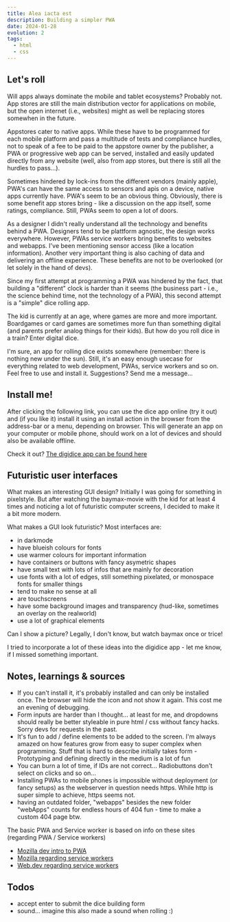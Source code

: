 ```yaml
---
title: Alea iacta est
description: Building a simpler PWA
date: 2024-01-28
evolution: 2
tags:
  - html
  - css
---
```


## Let's roll

Will apps always dominate the mobile and tablet ecosystems? Probably not. App stores are still the main distribution vector for applications on mobile, but the open internet (i.e., websites) might as well be replacing stores somewhen in the future.

Appstores cater to native apps. While these have to be programmed for each mobile platform and pass a multitude of tests and compliance hurdles, not to speak of a fee to be paid to the appstore owner by the publisher, a PWA or progressive web app can be served, installed and easily updated directly from any website (well, also from app stores, but there is still all the hurdles to pass...). 

Sometimes hindered by lock-ins from the different vendors (mainly apple), PWA's can have the same access to sensors and apis on a device, native apps currently have. PWA's seem to be an obvious thing. Obviously, there is some benefit app stores bring - like a discussion on the app itself, some ratings, compliance. Still, PWAs seem to open a lot of doors.

As a designer I didn't really understand all the technology and benefits behind a PWA. Designers tend to be plattform agnostic, the design works everywhere. However, PWAs service workers bring benefits to websites and webapps. I've been mentioning sensor access (like a location information). Another very important thing is also caching of data and delivering an offline experience. These benefits are not to be overlooked (or let solely in the hand of devs). 

Since my first attempt at programming a PWA was hindered by the fact, that building a "different" clock is harder than it seems (the business part - i.e., the science behind time, not the technology of a PWA), this second attempt is a "simple" dice rolling app. 

The kid is currently at an age, where games are more and more important. Boardgames or card games are sometimes more fun than something digital (and parents prefer analog things for their kids). But how do you roll dice in a train? Enter digital dice. 

I'm sure, an app for rolling dice exists somewhere (remember: there is nothing new under the sun). Still, it's an easy enough usecase for everything related to web development, PWAs, service workers and so on. Feel free to use and install it. Suggestions? Send me a message...

## Install me!
After clicking the following link, you can use the dice app online (try it out) and (if you like it) install it using an install action in the browser from the address-bar or a menu, depending on browser. This will generate an app on your computer or mobile phone, should work on a lot of devices and should also be available offline. 

<div class="cta">

Check it out? [The digidice app can be found here](/webApps/DigiDies/)

</div>

## Futuristic user interfaces
What makes an interesting GUI design? Initially I was going for something in pixelstyle. But after watching the baymax-movie with the kid for at least 4 times and noticing a lot of futuristic computer screens, I decided to make it a bit more modern.

What makes a GUI look futuristic? Most interfaces are: 
- in darkmode
- have blueish colours for fonts
- use warmer colours for important information
- have containers or buttons with fancy asymetric shapes
- have small text with lots of infos that are mainly for decoration
- use fonts with a lot of edges, still something pixelated, or monospace fonts for smaller things
- tend to make no sense at all
- are touchscreens
- have some background images and transparency (hud-like, sometimes an overlay on the realworld)
- use a lot of graphical elements

Can I show a picture? Legally, I don't know, but watch baymax once or trice!

I tried to incorporate a lot of these ideas into the digidice app - let me know, if I missed something important.

## Notes, learnings & sources
- If you can't install it, it's probably installed and can only be installed once. The browser will hide the icon and not show it again. This cost me an evening of debugging.
- Form inputs are harder than I thought... at least for me, and dropdowns should really be better styleable in pure html / css without fancy hacks. Sorry devs for requests in the past. 
- It's fun to add / define elements to be added to the screen. I'm always amazed on how features grow from easy to super complex when programming. Stuff that is hard to describe initially takes form - Prototyping and defining directly in the medium is a lot of fun
- You can burn a lot of time, if IDs are not correct... Radiobuttons don't select on clicks and so on...
- Installing PWAs to mobile phones is impossible without deployment (or fancy setups) as the webserver in question needs https. While http is super simple to achieve, https seems not.
- having an outdated folder, "webapps" besides the new folder "webApps" counts for endless hours of 404 fun - time to make a custom 404 page btw.

The basic PWA and Service worker is based on info on these sites (regarding PWA / Service workers)
- [Mozilla dev intro to PWA](https://developer.mozilla.org/en-US/docs/Web/Progressive_web_apps/Tutorials/CycleTracker/Secure_connection)
- [Mozilla regarding service workers](https://developer.mozilla.org/en-US/docs/Web/API/Service_Worker_API/Using_Service_Workers)
- [Web.dev regarding service workers](https://web.dev/learn/pwa/service-workers/)

## Todos
- accept enter to submit the dice building form
- sound... imagine this also made a sound when rolling :)

